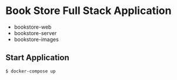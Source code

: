# Book Store Full Stack Application

* bookstore-web
* bookstore-server
* bookstore-images

## Start Application
```
$ docker-compose up
```
